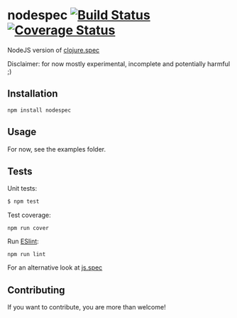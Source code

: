nodespec [![Build Status](https://travis-ci.org/mrijk/nodespec.svg)](https://travis-ci.org/mrijk/nodespec)
[![Coverage Status](https://coveralls.io/repos/github/mrijk/nodespec/badge.svg?branch=master)](https://coveralls.io/github/mrijk/nodespec?branch=master)
======

NodeJS version of [clojure.spec](http://clojure.org/about/spec)

Disclaimer: for now mostly experimental, incomplete and potentially harmful ;)

## Installation

`npm install nodespec`

## Usage

For now, see the examples folder.

## Tests

Unit tests:

```bash
$ npm test
```

Test coverage:

`npm run cover`

Run [ESlint](http://eslint.org):

`npm run lint`

For an alternative look at [js.spec](http://js-spec.online)

## Contributing

If you want to contribute, you are more than welcome!
